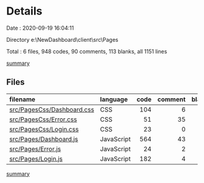 # Details

Date : 2020-09-19 16:04:11

Directory e:\NewDashboard\client\src\Pages

Total : 6 files,  948 codes, 90 comments, 113 blanks, all 1151 lines

[summary](results.md)

## Files
| filename | language | code | comment | blank | total |
| :--- | :--- | ---: | ---: | ---: | ---: |
| [src/PagesCss/Dashboard.css](/src/PagesCss/Dashboard.css) | CSS | 104 | 6 | 23 | 133 |
| [src/PagesCss/Error.css](/src/PagesCss/Error.css) | CSS | 51 | 35 | 10 | 96 |
| [src/PagesCss/Login.css](/src/PagesCss/Login.css) | CSS | 23 | 0 | 5 | 28 |
| [src/Pages/Dashboard.js](/src/Pages/Dashboard.js) | JavaScript | 564 | 43 | 46 | 653 |
| [src/Pages/Error.js](/src/Pages/Error.js) | JavaScript | 24 | 2 | 4 | 30 |
| [src/Pages/Login.js](/src/Pages/Login.js) | JavaScript | 182 | 4 | 25 | 211 |

[summary](results.md)
